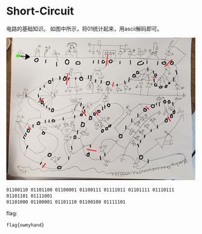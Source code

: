 # Short-Circuit

电路的基础知识。
如图中所示，将01统计起来，用ascii解码即可。

![1](1.jpg)

```
01100110 01101100 01100001 01100111 01111011 01101111 01110111 01101101 01111001
01101000 01100001 01101110 01100100 01111101
```

flag:
```
flag{owmyhand}
```